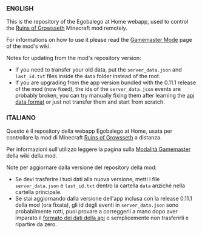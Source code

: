 ### ENGLISH

This is the repository of the Egobalego at Home webapp, used to control the [Ruins of Growsseth](https://github.com/filloax/ruins-of-growsseth) Minecraft mod remotely.

For informations on how to use it please read the [Gamemaster Mode](https://github.com/filloax/ruins-of-growsseth/wiki/EN-%E2%80%90-Gamemaster-Mode) page of the mod's wiki.

Notes for updating from the mod's repository version:
- If you need to transfer your old data, put the `server_data.json` and `last_id.txt` files inside the `data` folder instead of the root.
- If you are upgrading from the app version bundled with the 0.11.1 release of the mod (now fixed), the ids of the `server_data.json` events are probably broken, you can try manually fixing them after learning the [api data format](https://github.com/filloax/ruins-of-growsseth/wiki/EN-%E2%80%90-Gamemaster-Api) or just not transfer them and start from scratch.


### ITALIANO
Questo è il repository della webapp Egobalego at Home, usata per controllare la mod di Minecraft [Ruins of Growsseth](https://github.com/filloax/ruins-of-growsseth) a distanza.

Per informazioni sull'utilizzo leggere la pagina sulla [Modalità Gamemaster](https://github.com/filloax/ruins-of-growsseth/wiki/ITA-%E2%80%90-Modalit%C3%A0-Gamemaster) della wiki della mod.

Note per aggiornare dalla versione del repository della mod:
- Se devi trasferire i tuoi dati alla nuova versione, metti i file `server_data.json` e `last_id.txt` dentro la cartella `data` anziché nella cartella principale.
- Se stai aggiornando dalla versione dell'app inclusa con la release 0.11.1 della mod (ora fixata), gli id degli eventi in `server_data.json` sono probabilmente rotti, puoi provare a correggerli a mano dopo aver imparato il [formato dei dati della api](https://github.com/filloax/ruins-of-growsseth/wiki/ITA-%E2%80%90-Api-Gamemaster) o semplicemente non trasferirli e ripartire da zero.
